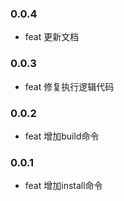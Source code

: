 ### 0.0.4
- feat 更新文档

### 0.0.3
- feat 修复执行逻辑代码

### 0.0.2
- feat 增加build命令

### 0.0.1
- feat 增加install命令